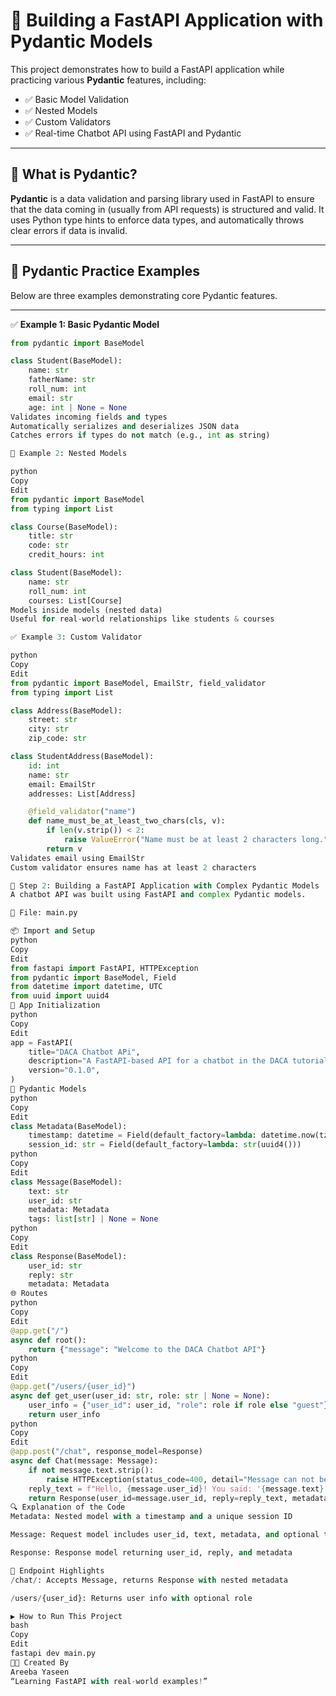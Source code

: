 # 🚀 Building a FastAPI Application with Pydantic Models

This project demonstrates how to build a FastAPI application while practicing various **Pydantic** features, including:

- ✅ Basic Model Validation  
- ✅ Nested Models  
- ✅ Custom Validators  
- ✅ Real-time Chatbot API using FastAPI and Pydantic

---

## 📘 What is Pydantic?

**Pydantic** is a data validation and parsing library used in FastAPI to ensure that the data coming in (usually from API requests) is structured and valid. It uses Python type hints to enforce data types, and automatically throws clear errors if data is invalid.

---

## 🧪 Pydantic Practice Examples

Below are three examples demonstrating core Pydantic features.

---

✅ **Example 1: Basic Pydantic Model**

```python
from pydantic import BaseModel

class Student(BaseModel):
    name: str
    fatherName: str
    roll_num: int
    email: str 
    age: int | None = None
Validates incoming fields and types
Automatically serializes and deserializes JSON data
Catches errors if types do not match (e.g., int as string)

🧱 Example 2: Nested Models

python
Copy
Edit
from pydantic import BaseModel
from typing import List

class Course(BaseModel):
    title: str
    code: str
    credit_hours: int

class Student(BaseModel):
    name: str
    roll_num: int
    courses: List[Course]
Models inside models (nested data)
Useful for real-world relationships like students & courses

✅ Example 3: Custom Validator

python
Copy
Edit
from pydantic import BaseModel, EmailStr, field_validator
from typing import List

class Address(BaseModel):
    street: str
    city: str
    zip_code: str

class StudentAddress(BaseModel):
    id: int
    name: str
    email: EmailStr
    addresses: List[Address]

    @field_validator("name")
    def name_must_be_at_least_two_chars(cls, v):
        if len(v.strip()) < 2:
            raise ValueError("Name must be at least 2 characters long.")
        return v
Validates email using EmailStr
Custom validator ensures name has at least 2 characters

💬 Step 2: Building a FastAPI Application with Complex Pydantic Models
A chatbot API was built using FastAPI and complex Pydantic models.

📁 File: main.py

📦 Import and Setup
python
Copy
Edit
from fastapi import FastAPI, HTTPException
from pydantic import BaseModel, Field
from datetime import datetime, UTC
from uuid import uuid4
🚀 App Initialization
python
Copy
Edit
app = FastAPI(
    title="DACA Chatbot APi",
    description="A FastAPI-based API for a chatbot in the DACA tutorial series",
    version="0.1.0",
)
📘 Pydantic Models
python
Copy
Edit
class Metadata(BaseModel):
    timestamp: datetime = Field(default_factory=lambda: datetime.now(tz=UTC))
    session_id: str = Field(default_factory=lambda: str(uuid4()))
python
Copy
Edit
class Message(BaseModel):
    text: str
    user_id: str
    metadata: Metadata
    tags: list[str] | None = None
python
Copy
Edit
class Response(BaseModel):
    user_id: str
    reply: str
    metadata: Metadata
🌐 Routes
python
Copy
Edit
@app.get("/")
async def root():
    return {"message": "Welcome to the DACA Chatbot API"}
python
Copy
Edit
@app.get("/users/{user_id}")
async def get_user(user_id: str, role: str | None = None):
    user_info = {"user_id": user_id, "role": role if role else "guest"}
    return user_info
python
Copy
Edit
@app.post("/chat", response_model=Response)
async def Chat(message: Message):
    if not message.text.strip():
        raise HTTPException(status_code=400, detail="Message can not be empty")
    reply_text = f"Hello, {message.user_id}! You said: '{message.text}'. How can I assist you today?"
    return Response(user_id=message.user_id, reply=reply_text, metadata=Metadata())
🔍 Explanation of the Code
Metadata: Nested model with a timestamp and a unique session ID

Message: Request model includes user_id, text, metadata, and optional tags

Response: Response model returning user_id, reply, and metadata

🔑 Endpoint Highlights
/chat/: Accepts Message, returns Response with nested metadata

/users/{user_id}: Returns user info with optional role

▶️ How to Run This Project
bash
Copy
Edit
fastapi dev main.py
👩‍💻 Created By
Areeba Yaseen
“Learning FastAPI with real-world examples!”
